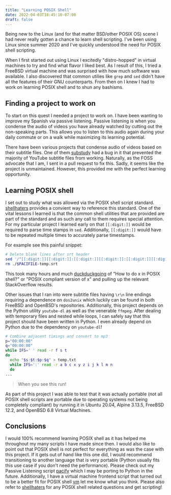 ```yaml
---
title: "Learning POSIX Shell"
date: 2022-04-03T18:45:10-07:00
draft: false
---
```


Being new to the Linux (and for that matter BSD/other POSIX OS) scene I had
never really gotten a chance to learn shell scripting. I've been using Linux
since summer 2020 and I've quickly understood the need for POSIX shell
scripting. 

When I first started out using Linux I excitedly "distro-hopped" in virtual
machines to try and find what flavor I liked best. As I result of this, I tried
a FreeBSD virtual machine and was surprised with how much software was
available. I also discovered that common utilies like `grep` and `sed` didn't
have all the features of their GNU counterparts. From then on I knew I had to
work on learning POSIX shell and to shun any bashisms. 

## Finding a project to work on

To start on this quest I needed a project to work on. I have been wanting to
improve my Spanish via passive listening. Passive listening is when you condense
the audio of videos you have already watched by cutting out the non-speaking
parts. This allows you to listen to this audio again during your daily commute
or on a walk while maximizing its learning potential. 

There have been various projects that condense audio of videos based on their
subtitle files. One of them [substudy](https://github.com/emk/subtitles-rs/blob/master/substudy/README.md) 
had a bug in it that prevented the majority of YouTube subtitle files from
working. Naturally, as the FOSS advocate that I am, I sent in a pull request to
fix this. Sadly, it seems like the project is unmaintained. However, this
provided me with the perfect learning opportunity. 

## Learning POSIX shell

I set out to study what was allowed via the POSIX shell script standard.
[shellhaters](https://shellhaters.org) provides a convient way to reference this
standard. One of the vital lessons I learned is that the common shell utilities
that are provided are part of the standard and as such any call to them requires
special attention. For my particular project I learned early on that
`[[:digit:]]` would be required to parse time stamps in `sed`. Additionally,
`[[:digit:]]` would have to be repeated multiple times to accurately parse
timestamps. 

For example see this painful snippet:

```sh
# Delete blank lines after srt header
sed '/^[[:digit:]][[:digit:]]:[[:digit:]][[:digit:]]:[[:digit:]][[:digit:]],[[:digit:]][[:digit:]][[:digit:]][[:space:]]-->[[:space:]][[:digit:]][[:digit:]]:[[:digit:]][[:digit:]]:[[:digit:]][[:digit:]],[[:digit:]][[:digit:]][[:digit:]]/ {n;/^$/d;}' $PACIFILE-temp.srt > $PACIFILE.srt	
rm ./$PACIFILE-temp.srt
```

This took many hours and much
[duckduckgoing](https://duckduckgo.com) of "How to do x in POSIX shell?" or
"POSIX compliant version of x" and pulling up the relevant StackOverflow
results.

Other issues that I ran into were subtitle files having `\r\n` line endings
requiring a dependence on `dos2unix` which luckily can be found in both FreeBSD
and OpenBSD's repositories. Additionally, this project depends on the Python
utility `youtube-dl` as well as the venerable `ffmpeg`. After dealing with
temporary files and nested while loops, I can safely say that this project
should have been written in Python. I even already depend on Python due to the
dependency on `youtube-dl`!

```sh
# Combine adjacent timings and convert to mp3
p="00:00:00"
q="00:00:00"
while IFS=' ' read -r f s t
do 
  echo "$s:$t:$p:$q" > temp.txt	
  while IFS=':' read -r a b c x y z i j k l m n
  do	
...
```
> When you see this run!

As part of this project I was able to test that it was actually portable (not
all POSIX shell scripts are portable due to operating systems not being
completely compliant) by running it in Ubuntu 20.04, Alpine 3.13.5, FreeBSD
12.2, and OpenBSD 6.8 Virtual Machines.

## Conclusions

I would 100% recommend learning POSIX shell as it has helped me throughout my
many scripts I have made since then. I would also like to point out that POSIX
shell is not perfect for everything as was the case with this project. If it
gets out of hand like this one did, I would recommend transitioning to another
language that is very portable (Python usually fits this use case if you don't
need the performance). Please check out my Passive Listening script
[pacify](https://github.com/sirfredrick/pacify) which I may be porting to Python
in the future. Additionally, I have a virtual machine frontend script that
turned out to be a better fit for POSIX shell
[vm](https://github.com/sirfredrick/vm) let me know what you think. Please also
refer to [shellhaters](https://shellhaters.org) for any POSIX shell related
questions and get scripting!
